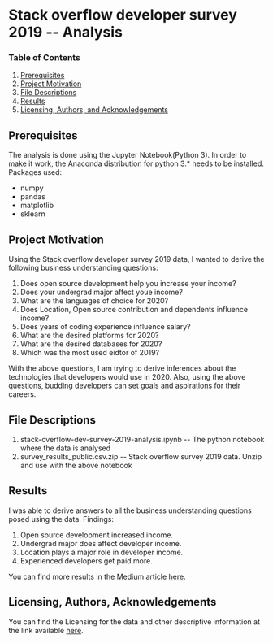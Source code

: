 # Stack overflow developer survey 2019 -- Analysis

### Table of Contents

1. [Prerequisites](#installation)
2. [Project Motivation](#motivation)
3. [File Descriptions](#files)
4. [Results](#results)
5. [Licensing, Authors, and Acknowledgements](#licensing)

## Prerequisites <a name="installation"></a>

The analysis is done using the Jupyter Notebook(Python 3). In order to make it work, the Anaconda distribution for python 3.* 
needs to be installed.
Packages used:
* numpy
* pandas
* matplotlib
* sklearn


## Project Motivation<a name="motivation"></a>

Using the Stack overflow developer survey 2019 data, I wanted to derive the following business understanding questions:

1. Does open source development help you increase your income?
2. Does your undergrad major affect youe income?
3. What are the languages of choice for 2020?
4. Does Location, Open source contribution and dependents influence income?
5. Does years of coding experience influence salary?
6. What are the desired platforms for 2020?
7. What are the desired databases for 2020?
8. Which was the most used eidtor of 2019?

With the above questions, I am trying to derive inferences about the technologies that developers would use in 2020.
Also, using the above questions, budding developers can set goals and aspirations for their careers.


## File Descriptions <a name="files"></a>

1. stack-overflow-dev-survey-2019-analysis.ipynb -- The python notebook where the data is analysed
2. survey_results_public.csv.zip -- Stack overflow survey 2019 data. Unzip and use with the above notebook

## Results<a name="results"></a>

I was able to derive answers to all the business understanding questions posed using the data.
Findings:
1. Open source development increased income.
2. Undergrad major does affect developer income.
3. Location plays a major role in developer income.
4. Experienced developers get paid more.

You can find more results in the Medium article [here](https://medium.com/@iamask09/does-your-location-affect-your-income-stack-overflow-developer-survey-2019-analysis-920872b07c31).

## Licensing, Authors, Acknowledgements<a name="licensing"></a>

 You can find the Licensing for the data and other descriptive information at the link available [here](https://insights.stackoverflow.com/survey/2019).  
